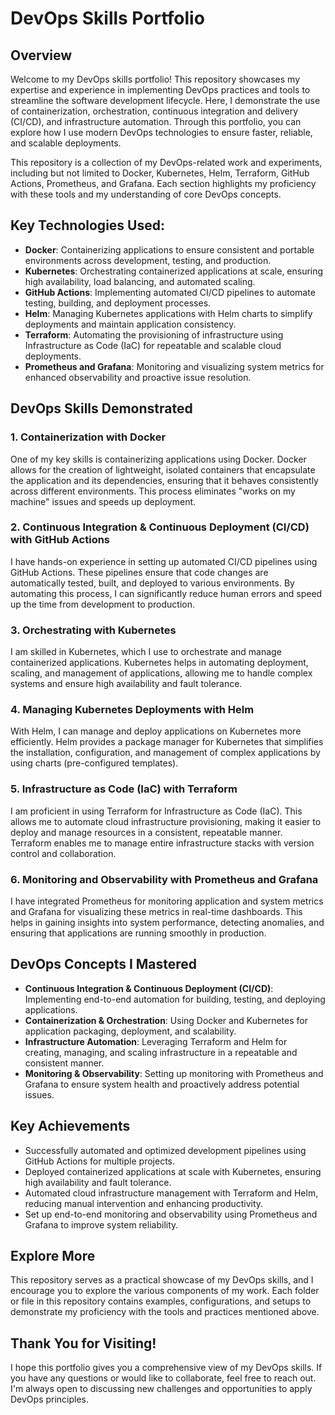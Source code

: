 # DevOps Skills Portfolio

## Overview
Welcome to my DevOps skills portfolio! This repository showcases my expertise and experience in implementing DevOps practices and tools to streamline the software development lifecycle. Here, I demonstrate the use of containerization, orchestration, continuous integration and delivery (CI/CD), and infrastructure automation. Through this portfolio, you can explore how I use modern DevOps technologies to ensure faster, reliable, and scalable deployments.

This repository is a collection of my DevOps-related work and experiments, including but not limited to Docker, Kubernetes, Helm, Terraform, GitHub Actions, Prometheus, and Grafana. Each section highlights my proficiency with these tools and my understanding of core DevOps concepts.

## Key Technologies Used:
- **Docker**: Containerizing applications to ensure consistent and portable environments across development, testing, and production.
- **Kubernetes**: Orchestrating containerized applications at scale, ensuring high availability, load balancing, and automated scaling.
- **GitHub Actions**: Implementing automated CI/CD pipelines to automate testing, building, and deployment processes.
- **Helm**: Managing Kubernetes applications with Helm charts to simplify deployments and maintain application consistency.
- **Terraform**: Automating the provisioning of infrastructure using Infrastructure as Code (IaC) for repeatable and scalable cloud deployments.
- **Prometheus and Grafana**: Monitoring and visualizing system metrics for enhanced observability and proactive issue resolution.

## DevOps Skills Demonstrated

### 1. Containerization with Docker
One of my key skills is containerizing applications using Docker. Docker allows for the creation of lightweight, isolated containers that encapsulate the application and its dependencies, ensuring that it behaves consistently across different environments. This process eliminates "works on my machine" issues and speeds up deployment.

### 2. Continuous Integration & Continuous Deployment (CI/CD) with GitHub Actions
I have hands-on experience in setting up automated CI/CD pipelines using GitHub Actions. These pipelines ensure that code changes are automatically tested, built, and deployed to various environments. By automating this process, I can significantly reduce human errors and speed up the time from development to production.

### 3. Orchestrating with Kubernetes
I am skilled in Kubernetes, which I use to orchestrate and manage containerized applications. Kubernetes helps in automating deployment, scaling, and management of applications, allowing me to handle complex systems and ensure high availability and fault tolerance.

### 4. Managing Kubernetes Deployments with Helm
With Helm, I can manage and deploy applications on Kubernetes more efficiently. Helm provides a package manager for Kubernetes that simplifies the installation, configuration, and management of complex applications by using charts (pre-configured templates).

### 5. Infrastructure as Code (IaC) with Terraform
I am proficient in using Terraform for Infrastructure as Code (IaC). This allows me to automate cloud infrastructure provisioning, making it easier to deploy and manage resources in a consistent, repeatable manner. Terraform enables me to manage entire infrastructure stacks with version control and collaboration.

### 6. Monitoring and Observability with Prometheus and Grafana
I have integrated Prometheus for monitoring application and system metrics and Grafana for visualizing these metrics in real-time dashboards. This helps in gaining insights into system performance, detecting anomalies, and ensuring that applications are running smoothly in production.

## DevOps Concepts I Mastered
- **Continuous Integration & Continuous Deployment (CI/CD)**: Implementing end-to-end automation for building, testing, and deploying applications.
- **Containerization & Orchestration**: Using Docker and Kubernetes for application packaging, deployment, and scalability.
- **Infrastructure Automation**: Leveraging Terraform and Helm for creating, managing, and scaling infrastructure in a repeatable and consistent manner.
- **Monitoring & Observability**: Setting up monitoring with Prometheus and Grafana to ensure system health and proactively address potential issues.

## Key Achievements
- Successfully automated and optimized development pipelines using GitHub Actions for multiple projects.
- Deployed containerized applications at scale with Kubernetes, ensuring high availability and fault tolerance.
- Automated cloud infrastructure management with Terraform and Helm, reducing manual intervention and enhancing productivity.
- Set up end-to-end monitoring and observability using Prometheus and Grafana to improve system reliability.

## Explore More
This repository serves as a practical showcase of my DevOps skills, and I encourage you to explore the various components of my work. Each folder or file in this repository contains examples, configurations, and setups to demonstrate my proficiency with the tools and practices mentioned above.

## Thank You for Visiting!
I hope this portfolio gives you a comprehensive view of my DevOps skills. If you have any questions or would like to collaborate, feel free to reach out. I'm always open to discussing new challenges and opportunities to apply DevOps principles.
